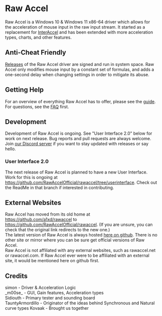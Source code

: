 # Raw Accel

Raw Accel is a Windows 10 & Windows 11 x86-64 driver which allows for the acceleration of mouse input in the raw input stream. It started as a replacement for [InterAccel](https://github.com/KovaaK/InterAccel) and has been extended with more acceleration types, charts, and other features.

## Anti-Cheat Friendly

[Releases](https://github.com/a1xd/rawaccel/releases/latest) of the Raw Accel driver are signed and run in system space. Raw Accel only modifies mouse input by a constant set of formulas, and adds a one-second delay when changing settings in order to mitigate its abuse.

## Getting Help

For an overview of everything Raw Accel has to offer, please see the [guide](doc/Guide.md). For questions, see the [FAQ](doc/FAQ.md) first.

## Development

Development of Raw Accel is ongoing. See "User Interface 2.0" below for work on next release. Bug reports and pull requests are always welcome.  Join [our Discord server](https://discord.gg/7pQh8zH) if you want to stay updated with releases or say hello.

### User Interface 2.0
The next release of Raw Accel is planned to have a new User Interface. Work for this is ongoing at https://github.com/RawAccelOfficial/rawaccel/tree/userinterface. Check out the ReadMe in that branch if interested in contributing.

## External Websites
Raw Accel has moved from its old home at https://github.com/a1xd/rawaccel to https://github.com/RawAccelOfficial/rawaccel. (If you are unsure, you can check that the original link redirects to the new one.)  
The latest version of Raw Accel is always hosted [here on github](https://github.com/RawAccelOfficial/rawaccel). There is no other site or mirror where you can be sure get official versions of Raw Accel.   
Raw Accel is not affiliated with any external websites, such as rawaccel.net or rawaccel.com. If Raw Accel ever were to be affiliated with an external site, it would be mentioned here on github first.

## Credits
simon - Driver & Acceleration Logic  
\_m00se\_ - GUI, Gain features, Acceleration types  
Sidiouth  - Primary tester and sounding board  
TauntyArmordillo - Originator of the ideas behind Synchronous and Natural curve types
Kovaak - Brought us together
